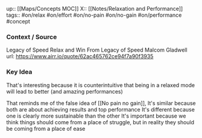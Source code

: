 up:: [[Maps/Concepts MOC]]
X:: [[Notes/Relaxation and Performance]]
tags:: #on/relax #on/effort #on/no-pain #on/no-gain #on/performance #concept 


### Context / Source
Legacy of Speed
Relax and Win From Legacy of Speed
Malcom Gladwell
url: https://www.airr.io/quote/62ac465762ce94f7a90f3935

### Key Idea


That's interesting because it is counterintuitive that being in a relaxed mode will lead to better (and amazing performances)

That reminds me of the false idea of [[No pain no gain]],
It's similar because both are about achieving results and top performance
It's different because one is clearly more sustainable than the other
It's important because we think things should come from a place of struggle, but in reality they should be coming from a place of ease